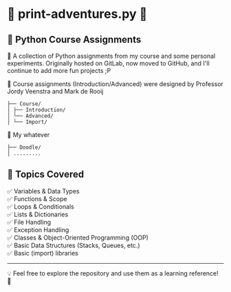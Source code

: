 # 🐍 print-adventures.py 🐍

## 🎯 Python Course Assignments

🚀 A collection of Python assignments from my course and some personal experiments.
Originally hosted on GitLab, now moved to GitHub, and I'll continue to add more fun projects ;P

📑 Course assignments (Introduction/Advanced) were designed by Professor Jordy Veenstra and Mark de Rooij

```
├── Course/
│ ├── Introduction/
│ └── Advanced/
│ └── Import/

```

🧪 My whatever
```
├── Doodle/
│ .........
```

## 🔧 Topics Covered
✅ Variables & Data Types  
✅ Functions & Scope  
✅ Loops & Conditionals  
✅ Lists & Dictionaries  
✅ File Handling  
✅ Exception Handling  
✅ Classes & Object-Oriented Programming (OOP)  
✅ Basic Data Structures (Stacks, Queues, etc.)  
✅ Basic (import) libraries

---


💡 Feel free to explore the repository and use them as a learning reference! 🚀

